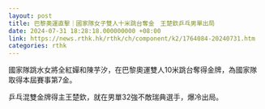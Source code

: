 ```yaml
---
layout: post
title: 巴黎奧運直擊｜國家隊女子雙人十米跳台奪金　王楚欽乒乓男單出局
date: 2024-07-31 18:28:18.000000000 +08:00
link: https://news.rthk.hk/rthk/ch/component/k2/1764084-20240731.htm
categories: rthk
---
```


國家隊跳水女將全紅嬋和陳芋汐，在巴黎奧運雙人10米跳台奪得金牌，為國家隊取得本屆賽事第7金。

乒乓混雙金牌得主王楚欽，就在男單32強不敵瑞典選手，爆冷出局。
